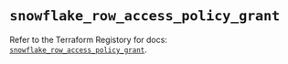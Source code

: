 # `snowflake_row_access_policy_grant`

Refer to the Terraform Registory for docs: [`snowflake_row_access_policy_grant`](https://registry.terraform.io/providers/snowflake-labs/snowflake/0.79.0/docs/resources/row_access_policy_grant).
